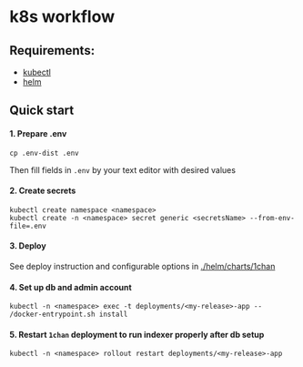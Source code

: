 # k8s workflow

## Requirements:

- [kubectl](https://kubernetes.io/docs/tasks/tools/install-kubectl/)
- [helm](https://helm.sh/docs/intro/install/)

## Quick start

#### 1. Prepare .env

```console
cp .env-dist .env
```

Then fill fields in `.env` by your text editor with desired values

#### 2. Create secrets

```console
kubectl create namespace <namespace>
kubectl create -n <namespace> secret generic <secretsName> --from-env-file=.env
```

#### 3. Deploy

See deploy instruction and configurable options in [./helm/charts/1chan](https://github.com/katzterd/1chan/tree/main/k8s/helm/charts/1chan)

#### 4. Set up db and admin account

```console
kubectl -n <namespace> exec -t deployments/<my-release>-app -- /docker-entrypoint.sh install
```

#### 5. Restart `1chan` deployment to run indexer properly after db setup

```console
kubectl -n <namespace> rollout restart deployments/<my-release>-app
```
